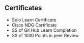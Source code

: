 ## Certificates

   * Solo Learn Certificate
   * Cisco NDG Certificate
   * SS of Git Hub Learn Completion
   * SS of 1000 Points in peer Review